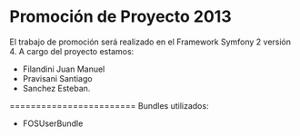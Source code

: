 Promoción de Proyecto 2013
========================

El trabajo de promoción será realizado en el Framework Symfony 2 versión 4.
A  cargo del proyecto estamos:

- Filandini Juan Manuel
- Pravisani Santiago
- Sanchez Esteban.

========================
Bundles utilizados:
- FOSUserBundle

